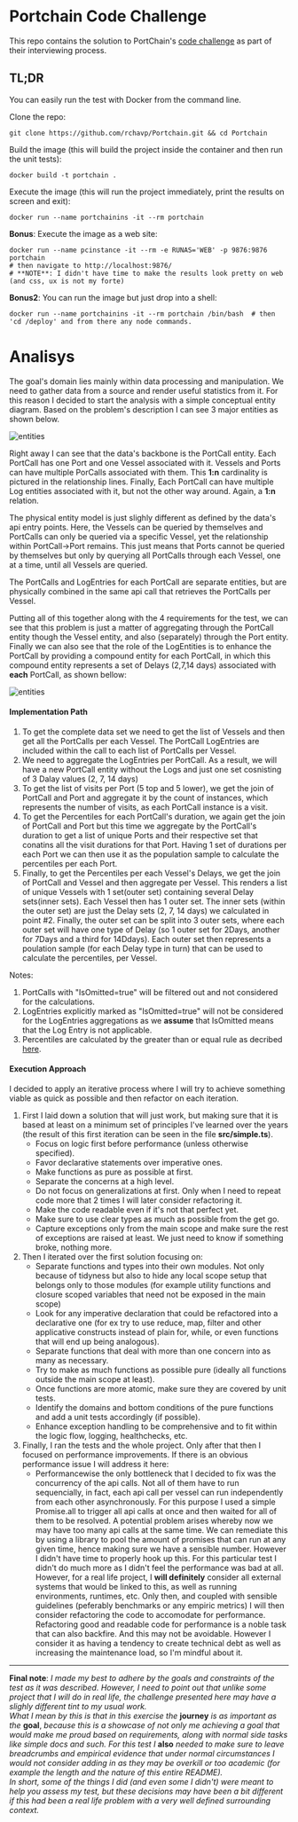 # Portchain Code Challenge 

This repo contains the solution to PortChain's [code challenge](/CodeChallenge.pdf) as part of their interviewing process.
  
## TL;DR
You can easily run the test with Docker from the command line.
  
Clone the repo:
```
git clone https://github.com/rchavp/Portchain.git && cd Portchain
```
Build the image (this will build the project inside the container and then run the unit tests):
```
docker build -t portchain .
```
Execute the image (this will run the project immediately, print the results on screen and exit):
```
docker run --name portchainins -it --rm portchain
```
**Bonus**: Execute the image as a web site:
```
docker run --name pcinstance -it --rm -e RUNAS='WEB' -p 9876:9876 portchain
# then navigate to http://localhost:9876/
# **NOTE**: I didn't have time to make the results look pretty on web (and css, ux is not my forte)
```
**Bonus2**: You can run the image but just drop into a shell:
```
docker run --name portchainins -it --rm portchain /bin/bash  # then 'cd /deploy' and from there any node commands.
```
# Analisys

The goal's domain lies mainly within data processing and manipulation. We need to gather data from a source and render useful statistics from it. For this reason I decided to start the analysis with a simple conceptual entity diagram. Based on the problem's description I can see 3 major entities as shown below.

![entities](/images/entities.png)

Right away I can see that the data's backbone is the PortCall entity. Each PortCall has one Port and one Vessel associated with it. Vessels and Ports can have multiple PorCalls associated with them. This **1:n** cardinality is pictured in the relationship lines. Finally, Each PortCall can have multiple Log entities associated with it, but not the other way around. Again, a **1:n** relation.  
  
The physical entity model is just slighly different as defined by the data's api entry points. Here, the Vessels can be queried by themselves and PortCalls can only be queried via a specific Vessel, yet the relationship within PortCall->Port remains. This just means that Ports cannot be queried by themselves but only by querying all PortCalls through each Vessel, one at a time, until all Vessels are queried.
  
The PortCalls and LogEntries for each PortCall are separate entities, but are physically combined in the same api call that retrieves the PortCalls per Vessel.
  
Putting all of this together along with the 4 requirements for the test, we can see that this problem is just a matter of aggregating through the PortCall entity though the Vessel entity, and also (separately) through the Port entity. Finally we can also see that the role of the LogEntities is to enhance the PortCall by providing a compound entity for each PortCall, in which this compound entity represents a set of Delays (2,7,14 days) associated with **each** PortCall, as shown bellow:
  
![entities](/images/entities-2.png)

#### Implementation Path
1. To get the complete data set we need to get the list of Vessels and then get all the PortCalls per each Vessel. The PortCall LogEntries are included within the call to each list of PortCalls per Vessel.
2. We need to aggregate the LogEntries per PortCall. As a result, we will have a new PortCall entity without the Logs and just one set cosnisting of 3 Dalay values (2, 7, 14 days)
3. To get the list of visits per Port (5 top and 5 lower), we get the join of PortCall and Port and aggregate it by the count of instances, which represents the number of visits, as each PortCall instance is a visit.
4. To get the Percentiles for each PortCall's duration, we again get the join of PortCall and Port but this time we aggregate by the PortCall's duration to get a list of unique Ports and their respective set that conatins all the visit durations for that Port. Having 1 set of durations per each Port we can then use it as the population sample to calculate the percentiles per each Port.
5. Finally, to get the Percentiles per each Vessel's Delays, we get the join of PortCall and Vessel and then aggregate per Vessel. This renders a list of unique Vessels with 1 set(outer set) containing several Delay sets(inner sets). Each Vessel then has 1 outer set. The inner sets (within the outer set) are just the Delay sets (2, 7, 14 days) we calculated in point #2. Finally, the outer set can be split into 3 outer sets, where each outer set will have one type of Delay (so 1 outer set for 2Days, another for 7Days and a third for 14Ddays). Each outer set then represents a poulation sample (for each Delay type in turn) that can be used to calculate the percentiles, per Vessel.

Notes:
1. PortCalls with "IsOmitted=true" will be filtered out and not considered for the calculations.
2. LogEntries explicitly marked as "IsOmitted=true" will not be considered for the LogEntries aggregations as we **assume** that IsOmitted means that the Log Entry is not applicable.
3. Percentiles are calculated by the greater than or equal rule as decribed [here](https://statisticsbyjim.com/basics/percentiles/).

#### Execution Approach
I decided to apply an iterative process where I will try to achieve something viable as quick as possible and then refactor on each iteration.
1. First I laid down a solution that will just work, but making sure that it is based at least on a minimum set of principles I've learned over the years (the result of this first iteration can be seen in the file **src/simple.ts**).
    * Focus on logic first before performance (unless otherwise specified).
    * Favor declarative statements over imperative ones.
    * Make functions as pure as possible at first.
    * Separate the concerns at a high level.
    * Do not focus on generalizations at first. Only when I need to repeat code more that 2 times I will later consider refactoring it.
    * Make the code readable even if it's not that perfect yet.
    * Make sure to use clear types as much as possible from the get go.
    * Capture exceptions only from the main scope and make sure the rest of exceptions are raised at least. We just need to know if something broke, nothing more.
2. Then I iterated over the first solution focusing on:
    * Separate functions and types into their own modules. Not only because of tidyness but also to hide any local scope setup that belongs only to those modules (for example utility functions and closure scoped variables that need not be exposed in the main scope)
    * Look for any imperative declaration that could be refactored into a declarative one (for ex try to use reduce, map, filter and other applicative constructs instead of plain for, while, or even functions that will end up being analogous).
    * Separate functions that deal with more than one concern into as many as necessary.
    * Try to make as much functions as possible pure (ideally all functions outside the main scope at least).
    * Once functions are more atomic, make sure they are covered by unit tests.
    * Identify the domains and bottom conditions of the pure functions and add a unit tests accordingly (if possible).
    * Enhance exception handling to be comprehensive and to fit within the logic flow, logging, healthchecks, etc.
3. Finally, I ran the tests and the whole project. Only after that then I focused on performance improvements. If there is an obvious performance issue I will address it here:
    * Performancewise the only bottleneck that I decided to fix was the concurrency of the api calls. Not all of them have to run sequencially, in fact, each api call per vessel can run independently from each other asynchronously. For this purpose I used a simple Promise.all to trigger all api calls at once and then waited for all of them to be resolved. A potential problem arises whereby now we may have too many api calls at the same time. We can remediate this by using a library to pool the amount of promises that can run at any given time, hence making sure we have a sensible number. However I didn't have time to properly hook up this.
For this particular test I didn't do much more as I didn't feel the performance was bad at all. However, for a real life project, I **will definitely** consider all external systems that would be linked to this, as well as running environments, runtimes, etc. Only then, and coupled with sensible guidelines (peferably benchmarks or any empiric metrics) I will then consider refactoring the code to accomodate for performance. Refactoring good and readable code for performance is a noble task that can also backfire. And this may not be avoidable. However I consider it as having a tendency to create technical debt as well as increasing the maintenance load, so I'm mindful about it.

---

**Final note**: *I made my best to adhere by the goals and constraints of the test as it was described. However, I need to point out that unlike some project that I will do in real life, the challenge presented here may have a slighly different tint to my usual work.  
What I mean by this is that in this exercise the* **journey** *is as important as the* **goal**, *because this is a showcase of not only me achieving a goal that would make me proud based on requirements, along with normal side tasks like simple docs and such. For this test I* **also** *needed to make sure to leave breadcrumbs and empirical evidence that under normal circumstances I would not consider adding in as they may be overkill or too academic (for example the length and the nature of this entire README).  
In short, some of the things I did (and even some I didn't) were meant to help you assess my test, but these decisions may have been a bit different if this had been a real life problem with a very well defined surrounding context.*